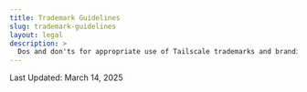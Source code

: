 ```yaml
---
title: Trademark Guidelines
slug: trademark-guidelines
layout: legal
description: >
  Dos and don'ts for appropriate use of Tailscale trademarks and branding.
---
```


Last Updated: March 14, 2025
